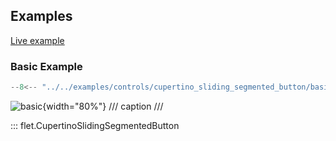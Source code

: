 ## Examples

[Live example](https://flet-controls-gallery.fly.dev/buttons/cupertinoslidingsegmentedbutton)

### Basic Example

```python
--8<-- "../../examples/controls/cupertino_sliding_segmented_button/basic.py"
```

![basic](../../examples/controls/cupertino_sliding_segmented_button/media/basic.gif){width="80%"}
/// caption
///

::: flet.CupertinoSlidingSegmentedButton
